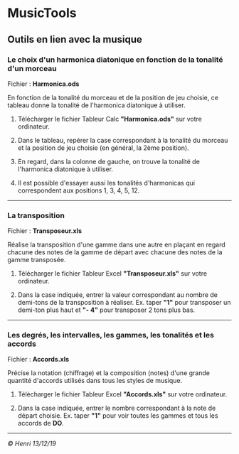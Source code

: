# MusicTools

## Outils en lien avec la musique


### Le choix d'un harmonica diatonique en fonction de la tonalité d'un morceau

Fichier : **Harmonica.ods**

En fonction de la tonalité du morceau et de la position de jeu choisie, ce tableau donne la tonalité de l'harmonica diatonique à utiliser.

1. Télécharger le fichier Tableur Calc **"Harmonica.ods"** sur votre ordinateur.

1. Dans le tableau, repérer la case correspondant à la tonalité du morceau et la position de jeu choisie (en général, la 2ème position).

1. En regard, dans la colonne de gauche, on trouve la tonalité de l'harmonica diatonique à utiliser.

1. Il est possible d'essayer aussi les tonalités d'harmonicas qui correspondent aux positions 1, 3, 4, 5, 12.

---
### La transposition

Fichier : **Transposeur.xls**

Réalise la transposition d'une gamme dans une autre en plaçant en regard chacune des notes de la gamme de départ avec chacune des notes de la gamme transposée.

1. Télécharger le fichier Tableur Excel **"Transposeur.xls"** sur votre ordinateur.

1. Dans la case indiquée, entrer la valeur correspondant au nombre de demi-tons de la transposition à réaliser. Ex. taper **"1"** pour transposer un demi-ton plus haut et **"- 4"** pour transposer 2 tons plus bas.
---
### Les degrés, les intervalles, les gammes, les tonalités et les accords

Fichier : **Accords.xls**

Précise la notation (chiffrage) et la composition (notes) d'une grande quantité d'accords utilisés dans tous les styles de musique.

1. Télécharger le fichier Tableur Excel **"Accords.xls"** sur votre ordinateur.

1. Dans la case indiquée, entrer le nombre correspondant à la note de départ choisie. Ex. taper **"1"** pour voir toutes les gammes et tous les accords de **DO**.
---
_© Henri 13/12/19_
